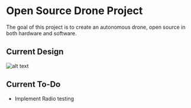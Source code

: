 # Open Source Drone Project
The goal of this project is to create an autonomous drone, open source in both hardware and software.

## Current Design
![alt text](https://raw.githubusercontent.com/Reichenbachian/Open_Source_Drone/master/20180405_124517.jpg)

## Current To-Do
 - Implement Radio testing